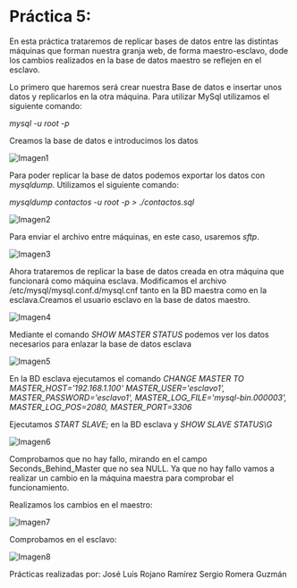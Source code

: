 # Práctica 5:

En esta práctica trataremos de replicar bases de datos entre las distintas máquinas que forman nuestra granja web, de forma maestro-esclavo, dode los cambios realizados en la base de datos maestro se reflejen en el esclavo.

Lo primero que haremos será crear nuestra Base de datos e insertar unos datos y replicarlos en la otra máquina. Para utilizar MySql utilizamos el siguiente comando:

*mysql -u root -p*

Creamos la base de datos e introducimos los datos

![Imagen1](https://raw.githubusercontent.com/sgromera/SWAP/master/P5/sql-data.png)

Para poder replicar la base de datos podemos exportar los datos con *mysqldump*. Utilizamos el siguiente comando:

*mysqldump contactos -u root -p > ./contactos.sql*

![Imagen2](https://raw.githubusercontent.com/sgromera/SWAP/master/P5/mysqldump.png)

Para enviar el archivo entre máquinas, en este caso, usaremos *sftp*.

![Imagen3](https://raw.githubusercontent.com/sgromera/SWAP/master/P5/sftp.png)

Ahora trataremos de replicar la base de datos creada en otra máquina que funcionará como máquina esclava. Modificamos el archivo /etc/mysql/mysql.conf.d/mysql.cnf tanto en la BD maestra como en la esclava.Creamos el usuario esclavo en la base de datos maestro.

![Imagen4](https://raw.githubusercontent.com/sgromera/SWAP/master/P5/crea_esclavo.png)

Mediante el comando *SHOW MASTER STATUS* podemos ver los datos necesarios para enlazar la base de datos esclava

![Imagen5](https://raw.githubusercontent.com/sgromera/SWAP/master/P5/show_master_status.png)

En la BD esclava ejecutamos el comando *CHANGE MASTER TO MASTER_HOST='192.168.1.100' MASTER_USER='esclavo1', MASTER_PASSWORD='esclavo1', MASTER_LOG_FILE='mysql-bin.000003', MASTER_LOG_POS=2080, MASTER_PORT=3306*

Ejecutamos *START SLAVE;* en la BD esclava y *SHOW SLAVE STATUS\G*

![Imagen6](https://raw.githubusercontent.com/sgromera/SWAP/master/P5/show_slave_status.png)

Comprobamos que no hay fallo, mirando en el campo Seconds_Behind_Master que no sea NULL. Ya que no hay fallo vamos a realizar un cambio en la máquina maestra para comprobar el funcionamiento.

Realizamos los cambios en el maestro:

![Imagen7](https://raw.githubusercontent.com/sgromera/SWAP/master/P5/cambios_maestro.png)

Comprobamos en el esclavo:

![Imagen8](https://raw.githubusercontent.com/sgromera/SWAP/master/P5/cambios_esclavo.png)

Prácticas realizadas por:
José Luis Rojano Ramírez
Sergio Romera Guzmán
